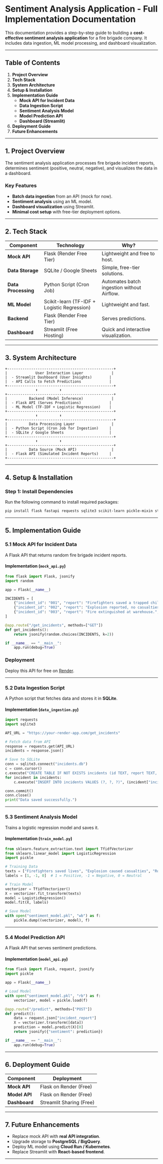 # **Sentiment Analysis Application - Full Implementation Documentation**  

This documentation provides a step-by-step guide to building a **cost-effective sentiment analysis application** for a fire brigade company. It includes data ingestion, ML model processing, and dashboard visualization.  

---

## **Table of Contents**  
1. **Project Overview**  
2. **Tech Stack**  
3. **System Architecture**  
4. **Setup & Installation**  
5. **Implementation Guide**  
   - **Mock API for Incident Data**  
   - **Data Ingestion Script**  
   - **Sentiment Analysis Model**  
   - **Model Prediction API**  
   - **Dashboard (Streamlit)**  
6. **Deployment Guide**  
7. **Future Enhancements**  

---

## **1. Project Overview**  
The sentiment analysis application processes fire brigade incident reports, determines sentiment (positive, neutral, negative), and visualizes the data in a dashboard.  

### **Key Features**  
- **Batch data ingestion** from an API (mock for now).  
- **Sentiment analysis** using an ML model.  
- **Dashboard visualization** using Streamlit.  
- **Minimal cost setup** with free-tier deployment options.  

---

## **2. Tech Stack**  

| **Component** | **Technology** | **Why?** |
|--------------|---------------|----------|
| **Mock API** | Flask (Render Free Tier) | Lightweight and free to host. |
| **Data Storage** | SQLite / Google Sheets | Simple, free-tier solutions. |
| **Data Processing** | Python Script (Cron Job) | Automates batch ingestion without Airflow. |
| **ML Model** | Scikit-learn (TF-IDF + Logistic Regression) | Lightweight and fast. |
| **Backend** | Flask (Render Free Tier) | Serves predictions. |
| **Dashboard** | Streamlit (Free Hosting) | Quick and interactive visualization. |

---

## **3. System Architecture**  

```
+-------------------------------------------------+
|             User Interaction Layer             |
|  - Streamlit Dashboard (User Insights)        |
|  - API Calls to Fetch Predictions             |
+-------------------------------------------------+
              ⬆          ⬆
+-------------------------------------------------+
|          Backend (Model Inference)             |
|  - Flask API (Serves Predictions)             |
|  - ML Model (TF-IDF + Logistic Regression)    |
+-------------------------------------------------+
              ⬆          ⬆
+-------------------------------------------------+
|          Data Processing Layer                 |
|  - Python Script (Cron Job for Ingestion)     |
|  - SQLite / Google Sheets                     |
+-------------------------------------------------+
              ⬆          ⬆
+-------------------------------------------------+
|          Data Source (Mock API)                |
|  - Flask API (Simulated Incident Reports)     |
+-------------------------------------------------+
```

---

## **4. Setup & Installation**  

### **Step 1: Install Dependencies**  
Run the following command to install required packages:  
```bash
pip install flask fastapi requests sqlite3 scikit-learn pickle-mixin streamlit
```

---

## **5. Implementation Guide**  

### **5.1 Mock API for Incident Data**  
A Flask API that returns random fire brigade incident reports.  

#### **Implementation (`mock_api.py`)**  
```python
from flask import Flask, jsonify
import random

app = Flask(__name__)

INCIDENTS = [
    {"incident_id": "001", "report": "Firefighters saved a trapped child.", "timestamp": "2025-04-04T12:00:00Z"},
    {"incident_id": "002", "report": "Explosion reported, no casualties.", "timestamp": "2025-04-04T14:30:00Z"},
    {"incident_id": "003", "report": "Fire extinguished at warehouse.", "timestamp": "2025-04-04T16:00:00Z"},
]

@app.route("/get_incidents", methods=["GET"])
def get_incidents():
    return jsonify(random.choices(INCIDENTS, k=2))

if __name__ == "__main__":
    app.run(debug=True)
```

### **Deployment**
Deploy this API for free on [Render](https://render.com/).

---

### **5.2 Data Ingestion Script**  
A Python script that fetches data and stores it in **SQLite**.  

#### **Implementation (`data_ingestion.py`)**  
```python
import requests
import sqlite3

API_URL = "https://your-render-app.com/get_incidents"

# Fetch data from API
response = requests.get(API_URL)
incidents = response.json()

# Save to SQLite
conn = sqlite3.connect("incidents.db")
c = conn.cursor()
c.execute("CREATE TABLE IF NOT EXISTS incidents (id TEXT, report TEXT, timestamp TEXT)")
for incident in incidents:
    c.execute("INSERT INTO incidents VALUES (?, ?, ?)", (incident["incident_id"], incident["report"], incident["timestamp"]))

conn.commit()
conn.close()
print("Data saved successfully.")
```

---

### **5.3 Sentiment Analysis Model**  
Trains a logistic regression model and saves it.  

#### **Implementation (`train_model.py`)**  
```python
from sklearn.feature_extraction.text import TfidfVectorizer
from sklearn.linear_model import LogisticRegression
import pickle

# Training Data
texts = ["Firefighters saved lives", "Explosion caused casualties", "Routine fire drill"]
labels = [1, -1, 0]  # 1 = Positive, -1 = Negative, 0 = Neutral

# Train Model
vectorizer = TfidfVectorizer()
X = vectorizer.fit_transform(texts)
model = LogisticRegression()
model.fit(X, labels)

# Save Model
with open("sentiment_model.pkl", "wb") as f:
    pickle.dump((vectorizer, model), f)
```

---

### **5.4 Model Prediction API**  
A Flask API that serves sentiment predictions.  

#### **Implementation (`model_api.py`)**  
```python
from flask import Flask, request, jsonify
import pickle

app = Flask(__name__)

# Load Model
with open("sentiment_model.pkl", "rb") as f:
    vectorizer, model = pickle.load(f)

@app.route("/predict", methods=["POST"])
def predict():
    data = request.json["incident_report"]
    X = vectorizer.transform([data])
    prediction = model.predict(X)[0]
    return jsonify({"sentiment": prediction})

if __name__ == "__main__":
    app.run(debug=True)
```

---

## **6. Deployment Guide**
| **Component** | **Deployment** |
|--------------|--------------|
| **Mock API** | Flask on Render (Free) |
| **Model API** | Flask on Render (Free) |
| **Dashboard** | Streamlit Sharing (Free) |

---

## **7. Future Enhancements**
- Replace mock API with **real API integration**.
- Upgrade storage to **PostgreSQL / BigQuery**.
- Deploy ML model using **Cloud Run / Kubernetes**.
- Replace Streamlit with **React-based frontend**.

---

